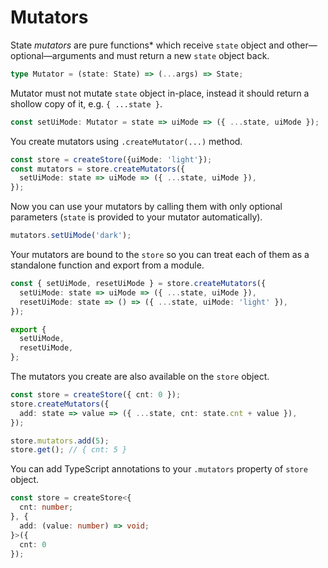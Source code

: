 # Mutators

State *mutators* are pure functions* which receive `state` object and other&mdash;optional&mdash;arguments
and must return a new `state` object back.

```ts
type Mutator = (state: State) => (...args) => State;
```

Mutator must not mutate `state` object in-place, instead it should return a
shollow copy of it, e.g. `{ ...state }`.

```ts
const setUiMode: Mutator = state => uiMode => ({ ...state, uiMode });
```

You create mutators using `.createMutator(...)` method.

```ts
const store = createStore({uiMode: 'light'});
const mutators = store.createMutators({
  setUiMode: state => uiMode => ({ ...state, uiMode }),
});
```

Now you can use your mutators by calling them with only optional parameters (`state` is
provided to your mutator automatically).

```ts
mutators.setUiMode('dark');
```

Your mutators are bound to the `store` so you can treat each of them as a standalone
function and export from a module.

```ts
const { setUiMode, resetUiMode } = store.createMutators({
  setUiMode: state => uiMode => ({ ...state, uiMode }),
  resetUiMode: state => () => ({ ...state, uiMode: 'light' }),
});

export {
  setUiMode,
  resetUiMode,
};
```

The mutators you create are also available on the `store` object.

```ts
const store = createStore({ cnt: 0 });
store.createMutators({
  add: state => value => ({ ...state, cnt: state.cnt + value }),
});

store.mutators.add(5);
store.get(); // { cnt: 5 }
```

You can add TypeScript annotations to your `.mutators` property of `store` object.

```ts
const store = createStore<{
  cnt: number;
}, {
  add: (value: number) => void;
}>({
  cnt: 0
});
```
